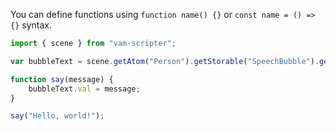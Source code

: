 You can define functions using `function name() {}` or `const name = () => {}` syntax.

```js
import { scene } from "vam-scripter";

var bubbleText = scene.getAtom("Person").getStorable("SpeechBubble").getString("bubbleText");

function say(message) {
    bubbleText.val = message;
}

say("Hello, world!");
```
